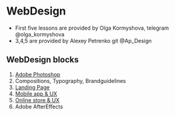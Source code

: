 # WebDesign
- First five lessons are provided by Olga Kormyshova, telegram  @olga_kormyshova
- 3,4,5 are provided by Alexey Petrenko git @Ap_Design
## WebDesign blocks
1. [Adobe Photoshop](https://github.com/Bandydan/WebDesign/tree/master/WD-1)
2. Compositions, Typography, Brandguidelines 
3. [Landing Page](https://github.com/Bandydan/WebDesign/tree/master/WD-3)
4. [Mobile app & UX](https://github.com/Bandydan/WebDesign/tree/master/WD-4)
5. [Online store & UX](https://github.com/Bandydan/WebDesign/tree/master/WD-5)
6. Adobe AfterEffects
